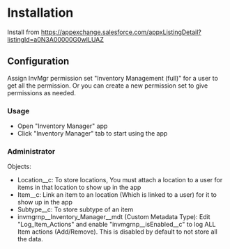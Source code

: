 # Installation

Install from https://appexchange.salesforce.com/appxListingDetail?listingId=a0N3A00000G0wILUAZ

## Configuration

Assign InvMgr permission set "Inventory Management (full)" for a user to get all the permission. Or you can create a new permission set to give permissions as needed.

### Usage

* Open "Inventory Manager" app
* Click "Inventory Manager" tab to start using the app

### Administrator

Objects: 
* Location__c: To store locations, You must attach a location to a user for items in that location to show up in the app
* Item__c: Link an item to an location (Which is linked to a user) for it to show up in the app
* Subtype__c: To store subtype of an item
* invmgrnp__Inventory_Manager__mdt (Custom Metadata Type): Edit "Log_Item_Actions" and enable "invmgrnp__isEnabled__c" to log ALL Item actions (Add/Remove). This is disabled by default to not store all the data.
